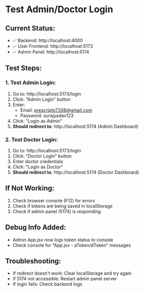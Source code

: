# Test Admin/Doctor Login

## Current Status:
- ✅ Backend: http://localhost:4000
- ✅ User Frontend: http://localhost:5173 
- ✅ Admin Panel: http://localhost:5174

## Test Steps:

### 1. Test Admin Login:
1. Go to: http://localhost:5173/login
2. Click: "Admin Login" button
3. Enter:
   - Email: prescripto7208@gmail.com
   - Password: surajyadav123
4. Click: "Login as Admin"
5. **Should redirect to**: http://localhost:5174 (Admin Dashboard)

### 2. Test Doctor Login:
1. Go to: http://localhost:5173/login
2. Click: "Doctor Login" button
3. Enter doctor credentials
4. Click: "Login as Doctor"
5. **Should redirect to**: http://localhost:5174 (Doctor Dashboard)

## If Not Working:
1. Check browser console (F12) for errors
2. Check if tokens are being saved in localStorage
3. Check if admin panel (5174) is responding

## Debug Info Added:
- Admin App.jsx now logs token status to console
- Check console for "App.jsx - aToken/dToken" messages

## Troubleshooting:
- If redirect doesn't work: Clear localStorage and try again
- If 5174 not accessible: Restart admin panel server
- If login fails: Check backend logs